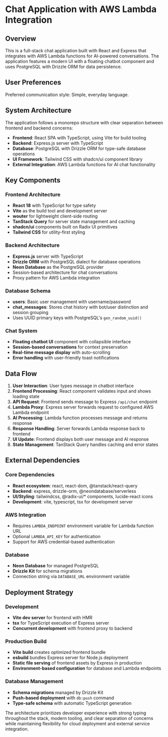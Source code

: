 # Chat Application with AWS Lambda Integration

## Overview

This is a full-stack chat application built with React and Express that integrates with AWS Lambda functions for AI-powered conversations. The application features a modern UI with a floating chatbot component and uses PostgreSQL with Drizzle ORM for data persistence.

## User Preferences

Preferred communication style: Simple, everyday language.

## System Architecture

The application follows a monorepo structure with clear separation between frontend and backend concerns:

- **Frontend**: React SPA with TypeScript, using Vite for build tooling
- **Backend**: Express.js server with TypeScript
- **Database**: PostgreSQL with Drizzle ORM for type-safe database operations
- **UI Framework**: Tailwind CSS with shadcn/ui component library
- **External Integration**: AWS Lambda functions for AI chat functionality

## Key Components

### Frontend Architecture
- **React 18** with TypeScript for type safety
- **Vite** as the build tool and development server
- **wouter** for lightweight client-side routing
- **TanStack Query** for server state management and caching
- **shadcn/ui** components built on Radix UI primitives
- **Tailwind CSS** for utility-first styling

### Backend Architecture
- **Express.js** server with TypeScript
- **Drizzle ORM** with PostgreSQL dialect for database operations
- **Neon Database** as the PostgreSQL provider
- Session-based architecture for chat conversations
- Proxy pattern for AWS Lambda integration

### Database Schema
- **users**: Basic user management with username/password
- **chat_messages**: Stores chat history with bot/user distinction and session grouping
- Uses UUID primary keys with PostgreSQL's `gen_random_uuid()`

### Chat System
- **Floating chatbot UI** component with collapsible interface
- **Session-based conversations** for context preservation
- **Real-time message display** with auto-scrolling
- **Error handling** with user-friendly toast notifications

## Data Flow

1. **User Interaction**: User types message in chatbot interface
2. **Frontend Processing**: React component validates input and shows loading state
3. **API Request**: Frontend sends message to Express `/api/chat` endpoint
4. **Lambda Proxy**: Express server forwards request to configured AWS Lambda endpoint
5. **AI Processing**: Lambda function processes message and returns response
6. **Response Handling**: Server forwards Lambda response back to frontend
7. **UI Update**: Frontend displays both user message and AI response
8. **State Management**: TanStack Query handles caching and error states

## External Dependencies

### Core Dependencies
- **React ecosystem**: react, react-dom, @tanstack/react-query
- **Backend**: express, drizzle-orm, @neondatabase/serverless
- **UI/Styling**: tailwindcss, @radix-ui/* components, lucide-react icons
- **Development**: vite, typescript, tsx for development server

### AWS Integration
- Requires `LAMBDA_ENDPOINT` environment variable for Lambda function URL
- Optional `LAMBDA_API_KEY` for authentication
- Support for AWS credential-based authentication

### Database
- **Neon Database** for managed PostgreSQL
- **Drizzle Kit** for schema migrations
- Connection string via `DATABASE_URL` environment variable

## Deployment Strategy

### Development
- **Vite dev server** for frontend with HMR
- **tsx** for TypeScript execution of Express server
- **Concurrent development** with frontend proxy to backend

### Production Build
- **Vite build** creates optimized frontend bundle
- **esbuild** bundles Express server for Node.js deployment
- **Static file serving** of frontend assets by Express in production
- **Environment-based configuration** for database and Lambda endpoints

### Database Management
- **Schema migrations** managed by Drizzle Kit
- **Push-based deployment** with `db:push` command
- **Type-safe schema** with automatic TypeScript generation

The architecture prioritizes developer experience with strong typing throughout the stack, modern tooling, and clear separation of concerns while maintaining flexibility for cloud deployment and external service integration.